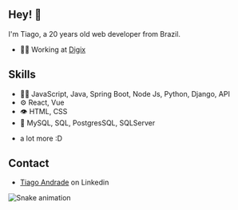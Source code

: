 ## Hey! 👋
I'm Tiago, a 20 years old web developer from Brazil.

- 👨‍💻 Working at [Digix](digix.com.br)

## Skills
- 👨‍💻 JavaScript, Java, Spring Boot, Node Js, Python, Django, API
- ⚙️ React, Vue
- 👁️ HTML, CSS
- 💽 MySQL, SQL, PostgresSQL, SQLServer
+ a lot more :D

## Contact
- [Tiago Andrade](www.linkedin.com/in/tiagoandrade2208) on Linkedin

![Snake animation](https://github.com/Tiago2208/Tiago2208/blob/output/github-contribution-grid-snake.svg)
